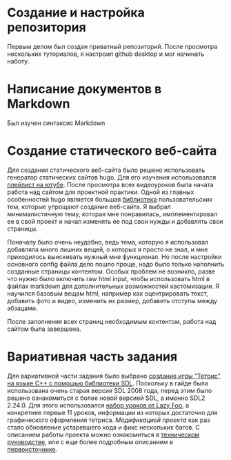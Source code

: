 # Создание и настройка репозитория
Первым делом был создан приватный репозиторий. После просмотра нескольких туториалов, я настроил github desktop и мог начинать наботу.

# Написание документов в Markdown
Был изучен синтаксис Markdown

# Создание статического веб-сайта
Для создания статического веб-сайта было решено использовать генератор статических сайтов hugo. Для его изучения использовался [плейлист на ютубе](https://www.youtube.com/playlist?list=PLLAZ4kZ9dFpOnyRlyS-liKL5ReHDcj4G3). После просмотра всех видеоуроков была начата работа над сайтом для проектной практики. Одной из главных особенностей hugo является большая [библиотека](https://themes.gohugo.io/) пользовательских тем, которые упрощают создание веб-сайта. Я выбрал минималистичную тему, которая мне понравилась, имплементировал ее в свой проект и начал изменять ее под свои нужды и добавлять свои страницы.

Поначалу было очень неудобно, ведь тема, которую я использовал добавляла много лишних вещей, о которых я просто не знал, и мне приходилось выискивать нужный мне функционал. Но после настройки основного config файла дело пошло проще, надо было только наполнить созданные страницы контентом. Особых проблем не возникло, разве что нужно было включить raw html input, чтобы использовать html в файлах markdown для дополнительных возможностей кастомизации. Я научился базовым вещам html, например как оцентрировать текст, добавить фото и видео, изменить их размер, добавить отступы между абзацами.

После заполнения всех страниц необходимым контентом, работа над сайтом была завершена.

# Вариативная часть задания

Для вариативной части задания было выбрано [создание игры "Тетрис" на языке C++ с помощью библиотеки SDL](https://javilop.com/gamedev/tetris-tutorial-in-c-platform-independent-focused-in-game-logic-for-beginners/). Поскольку в гайде была использована очень старая версия SDL 2008 года, перед этим было решено ознакомиться с более новой версией SDL, а именно SDL2 2.24.0. Для этого использовался [набор уроков от Lazy Foo](https://lazyfoo.net/tutorials/SDL/index.php), а конкретнее первые 11 уроков, информации из которых достаточно для графического оформления тетриса. *Модификацией проекта* как раз стало обновление устаревшего кода и фикс нескольких багов. С описанием работы проекта можно ознакомиться в [техническом руководстве](developer_guide.md), или с еще более подробным описанием в [первоисточнике](https://javilop.com/gamedev/tetris-tutorial-in-c-platform-independent-focused-in-game-logic-for-beginners/).